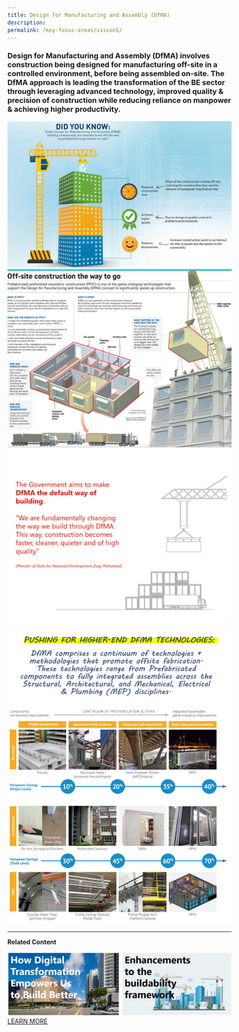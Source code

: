 ```yaml
---
title: Design for Manufacturing and Assembly (DfMA)
description:  
permalink: /key-focus-areas/vision5/
---
```

### Design for Manufacturing and Assembly (DfMA) involves construction being designed for manufacturing off-site in a controlled environment, before being assembled on-site. The DfMA approach is leading the transformation of the BE sector through leveraging advanced technology, improved quality & precision of construction while reducing reliance on manpower & achieving higher productivity.

![DFMA](/images/dfma01.jpg)
![DFMA](/images/dfma02.jpg)
![DFMA](/images/dfma04.PNG)


![DFMA](/images/dfma06.PNG)
![DFMA](/images/dfma03.jpg)

---

**Related Content**

![DFMA](/images/dfma08.jpg)
<a href="https://www1.bca.gov.sg/buildsg-emag/articles?topic-tags=design-for-manufacturing-and-assembly-(dfma)" class="front-page-cta bp-sec-button margin--top padding--bottom" target="_blank">
	<span>LEARN MORE</span>
	<i class="sgds-icon sgds-icon-arrow-right is-size-4" aria-hidden="true"></i>

	
